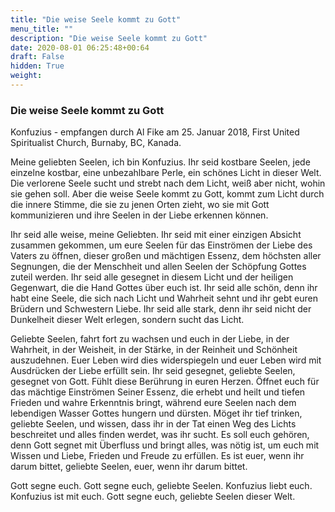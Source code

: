 ```yaml
---
title: "Die weise Seele kommt zu Gott"
menu_title: ""
description: "Die weise Seele kommt zu Gott"
date: 2020-08-01 06:25:48+00:64
draft: False
hidden: True
weight:
---
```

### Die weise Seele kommt zu Gott

Konfuzius - empfangen durch Al Fike am 25. Januar 2018, First United Spiritualist Church, Burnaby, BC, Kanada.

Meine geliebten Seelen, ich bin Konfuzius. Ihr seid kostbare Seelen, jede einzelne kostbar, eine unbezahlbare Perle, ein schönes Licht in dieser Welt. Die verlorene Seele sucht und strebt nach dem Licht, weiß aber nicht, wohin sie gehen soll. Aber die weise Seele kommt zu Gott, kommt zum Licht durch die innere Stimme, die sie zu jenen Orten zieht, wo sie mit Gott kommunizieren und ihre Seelen in der Liebe erkennen können.

Ihr seid alle weise, meine Geliebten. Ihr seid mit einer einzigen Absicht zusammen gekommen, um eure Seelen für das Einströmen der Liebe des Vaters zu öffnen, dieser großen und mächtigen Essenz, dem höchsten aller Segnungen, die der Menschheit und allen Seelen der Schöpfung Gottes zuteil werden. Ihr seid alle gesegnet in diesem Licht und der heiligen Gegenwart, die die Hand Gottes über euch ist. Ihr seid alle schön, denn ihr habt eine Seele, die sich nach Licht und Wahrheit sehnt und ihr gebt euren Brüdern und Schwestern Liebe. Ihr seid alle stark, denn ihr seid nicht der Dunkelheit dieser Welt erlegen, sondern sucht das Licht.

Geliebte Seelen, fahrt fort zu wachsen und euch in der Liebe, in der Wahrheit, in der Weisheit, in der Stärke, in der Reinheit und Schönheit auszudehnen. Euer Leben wird dies widerspiegeln und euer Leben wird mit Ausdrücken der Liebe erfüllt sein. Ihr seid gesegnet, geliebte Seelen, gesegnet von Gott. Fühlt diese Berührung in euren Herzen. Öffnet euch für das mächtige Einströmen Seiner Essenz, die erhebt und heilt und tiefen Frieden und wahre Erkenntnis bringt, während eure Seelen nach dem lebendigen Wasser Gottes hungern und dürsten. Möget ihr tief trinken, geliebte Seelen, und wissen, dass ihr in der Tat einen Weg des Lichts beschreitet und alles finden werdet, was ihr sucht. Es soll euch gehören, denn Gott segnet mit Überfluss und bringt alles, was nötig ist, um euch mit Wissen und Liebe, Frieden und Freude zu erfüllen. Es ist euer, wenn ihr darum bittet, geliebte Seelen, euer, wenn ihr darum bittet.

Gott segne euch. Gott segne euch, geliebte Seelen. Konfuzius liebt euch. Konfuzius ist mit euch. Gott segne euch, geliebte Seelen dieser Welt.
